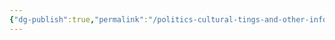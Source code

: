 ```yaml
---
{"dg-publish":true,"permalink":"/politics-cultural-tings-and-other-info/common-information/"}
---
```


